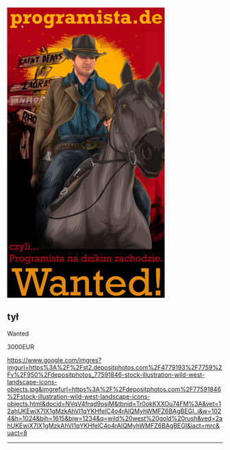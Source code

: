 ![](../img/programista-de-book-icon.png)

## tył

Wanted

3000EUR

https://www.google.com/imgres?imgurl=https%3A%2F%2Fst2.depositphotos.com%2F4779193%2F7759%2Fv%2F950%2Fdepositphotos_77591846-stock-illustration-wild-west-landscape-icons-objects.jpg&imgrefurl=https%3A%2F%2Fdepositphotos.com%2F77591846%2Fstock-illustration-wild-west-landscape-icons-objects.html&docid=NVqV4frqd9osiM&tbnid=Tr0okKXXOu74FM%3A&vet=12ahUKEwiX7IX1gMzkAhVI1qYKHfelC4o4rAIQMyhWMFZ6BAgBEGI..i&w=1024&h=1024&bih=1615&biw=1234&q=wild%20west%20gold%20rush&ved=2ahUKEwiX7IX1gMzkAhVI1qYKHfelC4o4rAIQMyhWMFZ6BAgBEGI&iact=mrc&uact=8


---


